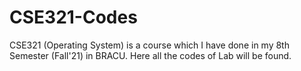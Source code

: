 # CSE321-Codes
CSE321 (Operating System) is a course which I have done in my 8th Semester (Fall'21) in BRACU. Here all the codes of Lab will be found.
